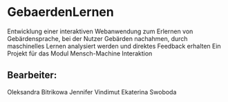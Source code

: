 # GebaerdenLernen
Entwicklung einer interaktiven Webanwendung zum Erlernen von Gebärdensprache, bei der Nutzer Gebärden nachahmen, durch maschinelles Lernen analysiert werden und direktes Feedback erhalten
Ein Projekt für das Modul Mensch-Machine Interaktion
## Bearbeiter:
Oleksandra Bitrikowa
Jennifer Vindimut
Ekaterina Swoboda
